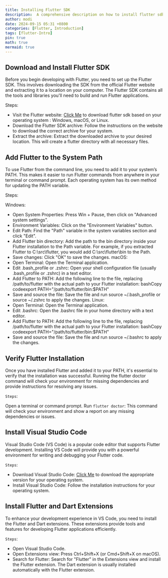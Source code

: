 ```yaml
---
title: Installing Flutter SDK
description:  A comprehensive description on how to install flutter sdk
author: modi
date: 2024-09-15 05:31 +0800
categories: [Flutter, Introduction]
tags: [flutter-Intro]
pin: true
math: true
mermaid: true
---
```


## Download and Install Flutter SDK

Before you begin developing with Flutter, you need to set up the Flutter SDK. This involves downloading the SDK from the official Flutter website and extracting it to a location on your computer. The Flutter SDK contains all the tools and libraries you'll need to build and run Flutter applications.

Steps:

  - Visit the Flutter website: [Click Me](https://docs.flutter.dev/get-started/install) to download flutter sdk based on your operating system : Windows, macOS, or Linux.
  - Download the Flutter SDK archive: Follow the instructions on the website to download the correct archive for your system.
  - Extract the archive: Extract the downloaded archive to your desired location. This will create a flutter directory with all necessary files.

## Add Flutter to the System Path

To use Flutter from the command line, you need to add it to your system’s PATH. This makes it easier to run Flutter commands from anywhere in your terminal or command prompt. Each operating system has its own method for updating the PATH variable.

Steps:

Windows:
  - Open System Properties: Press Win + Pause, then click on "Advanced system settings".
  - Environment Variables: Click on the "Environment Variables" button.
  - Edit Path: Find the "Path" variable in the system variables section and click "Edit".
  - Add Flutter bin directory: Add the path to the bin directory inside your Flutter installation to the Path    variable. For example, if you extracted Flutter to C:\src\flutter, you would add C:\src\flutter\bin to the   Path.
  - Save changes: Click "OK" to save the changes.
macOS:
   - Open Terminal: Open the Terminal application.
   - Edit .bash_profile or .zshrc: Open your shell configuration file (usually .bash_profile or .zshrc) in a  text editor.
   - Add Flutter to PATH: Add the following line to the file, replacing /path/to/flutter with the actual path  to your Flutter installation:
   bashCopy codeexport PATH="/path/to/flutter/bin:$PATH"
   - Save and source the file: Save the file and run source ~/.bash_profile or source ~/.zshrc to apply the   changes.
Linux:
   - Open Terminal: Open the Terminal application.
   - Edit .bashrc: Open the .bashrc file in your home directory with a text editor.
   - Add Flutter to PATH: Add the following line to the file, replacing /path/to/flutter with the actual path to your Flutter installation:
   bashCopy codeexport PATH="/path/to/flutter/bin:$PATH"
   - Save and source the file: Save the file and run source ~/.bashrc to apply the changes.

## Verify Flutter Installation

Once you have installed Flutter and added it to your PATH, it's essential to verify that the installation was successful. Running the flutter doctor command will check your environment for missing dependencies and provide instructions for resolving any issues.

`Steps`:

Open a terminal or command prompt.
Run `flutter doctor`: This command will check your environment and show a report on any missing dependencies or issues.

## Install Visual Studio Code

Visual Studio Code (VS Code) is a popular code editor that supports Flutter development. Installing VS Code will provide you with a powerful environment for writing and debugging your Flutter code.

`Steps`:

   - Download Visual Studio Code: [Click Me](https://code.visualstudio.com/download) to download the appropriate version for your operating system.
   - Install Visual Studio Code: Follow the installation instructions for your operating system.

## Install Flutter and Dart Extensions

To enhance your development experience in VS Code, you need to install the Flutter and Dart extensions. These extensions provide tools and features for developing Flutter applications efficiently.

`Steps`:
   - Open Visual Studio Code.
   - Open Extensions view: Press Ctrl+Shift+X (or Cmd+Shift+X on macOS).
   - Search for Flutter: Search for "Flutter" in the Extensions view and install the Flutter extension. The Dart extension is usually installed automatically with the Flutter extension.